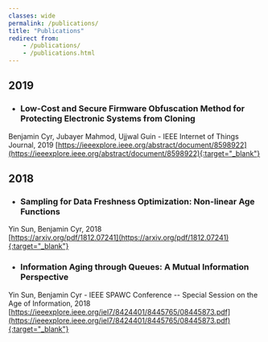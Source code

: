 ```yaml
---
classes: wide
permalink: /publications/
title: "Publications"
redirect from:
    - /publications/
    - /publications.html
---
```

## 2019

* ### Low-Cost and Secure Firmware Obfuscation Method for Protecting Electronic Systems from Cloning
Benjamin Cyr, Jubayer Mahmod, Ujjwal Guin - IEEE Internet of Things Journal, 2019
[https://ieeexplore.ieee.org/abstract/document/8598922](https://ieeexplore.ieee.org/abstract/document/8598922){:target="_blank"}

## 2018

* ### Sampling for Data Freshness Optimization: Non-linear Age Functions
Yin Sun, Benjamin Cyr, 2018  
[https://arxiv.org/pdf/1812.07241](https://arxiv.org/pdf/1812.07241){:target="_blank"}

* ### Information Aging through Queues: A Mutual Information Perspective
Yin Sun, Benjamin Cyr - IEEE SPAWC Conference -- Special Session on the Age of Information, 2018  
[https://ieeexplore.ieee.org/iel7/8424401/8445765/08445873.pdf](https://ieeexplore.ieee.org/iel7/8424401/8445765/08445873.pdf){:target="_blank"}

